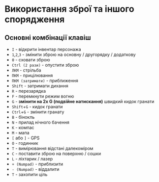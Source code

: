# Використання зброї та іншого спорядження
## Основні комбінації клавіш
- `I` -  відкрити інвентар персонажа
- `1`,`2`,`3` - змінити зброю на основну / другорядку / додаткову
- `0` - сховати зброю
- `Ctrl (2 рази)` - опустити зброю
- `ЛКМ` - стрільба
- `ПКМ` - прицілювання
- `ПКМ (затримати)` - приближення
- `Shift` - затримати дихання
- `R` - перезарядка
- `F` - перемкнути режим вогню
- `G` - **змінити на 2x G (подвійне натискання)** швидкий кидок гранати
- `Shift`+`G` - кидок гранати
- `Ctrl`+`G` - змінити гранату
- `B` - бінокль
- `N` - прилад нічного бачення
- `K` - компас
- `M` - мапа
- `[` або `]` - GPS
- `O` - годинник
- `T` - вимірювання відстані далекоміром
- `C` - поставити зброю на поверхню / сошки
- `L` - ліхтарик / лазер
- `+ (Numpad)` - приблизити
- `- (Numpad)` - віддалити
- `T` - захопити ціль
